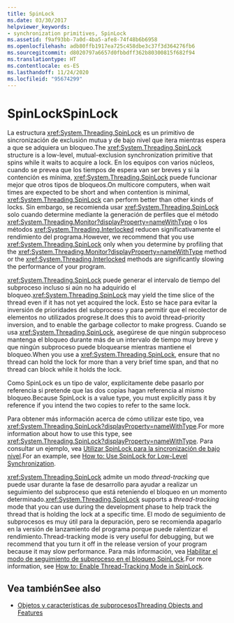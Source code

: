 ```yaml
---
title: SpinLock
ms.date: 03/30/2017
helpviewer_keywords:
- synchronization primitives, SpinLock
ms.assetid: f9af93bb-7a0d-4ba5-afe8-74f48b6b6958
ms.openlocfilehash: adb80ffb1917ea725c458dbe3c37f3d364276fb6
ms.sourcegitcommit: d8020797a6657d0fbbdff362b80300815f682f94
ms.translationtype: HT
ms.contentlocale: es-ES
ms.lasthandoff: 11/24/2020
ms.locfileid: "95674299"
---
```

# <a name="spinlock"></a><span data-ttu-id="6cfe2-102">SpinLock</span><span class="sxs-lookup"><span data-stu-id="6cfe2-102">SpinLock</span></span>

<span data-ttu-id="6cfe2-103">La estructura <xref:System.Threading.SpinLock> es un primitivo de sincronización de exclusión mutua y de bajo nivel que itera mientras espera a que se adquiera un bloqueo.</span><span class="sxs-lookup"><span data-stu-id="6cfe2-103">The <xref:System.Threading.SpinLock> structure is a low-level, mutual-exclusion synchronization primitive that spins while it waits to acquire a lock.</span></span> <span data-ttu-id="6cfe2-104">En los equipos con varios núcleos, cuando se prevea que los tiempos de espera van ser breves y si la contención es mínima, <xref:System.Threading.SpinLock> puede funcionar mejor que otros tipos de bloqueos.</span><span class="sxs-lookup"><span data-stu-id="6cfe2-104">On multicore computers, when wait times are expected to be short and when contention is minimal, <xref:System.Threading.SpinLock> can perform better than other kinds of locks.</span></span> <span data-ttu-id="6cfe2-105">Sin embargo, se recomienda usar <xref:System.Threading.SpinLock> solo cuando determine mediante la generación de perfiles que el método <xref:System.Threading.Monitor?displayProperty=nameWithType> o los métodos <xref:System.Threading.Interlocked> reducen significativamente el rendimiento del programa.</span><span class="sxs-lookup"><span data-stu-id="6cfe2-105">However, we recommend that you use <xref:System.Threading.SpinLock> only when you determine by profiling that the <xref:System.Threading.Monitor?displayProperty=nameWithType> method or the <xref:System.Threading.Interlocked> methods are significantly slowing the performance of your program.</span></span>  
  
 <span data-ttu-id="6cfe2-106"><xref:System.Threading.SpinLock> puede generar el intervalo de tiempo del subproceso incluso si aún no ha adquirido el bloqueo.</span><span class="sxs-lookup"><span data-stu-id="6cfe2-106"><xref:System.Threading.SpinLock> may yield the time slice of the thread even if it has not yet acquired the lock.</span></span> <span data-ttu-id="6cfe2-107">Esto se hace para evitar la inversión de prioridades del subproceso y para permitir que el recolector de elementos no utilizados progrese.</span><span class="sxs-lookup"><span data-stu-id="6cfe2-107">It does this to avoid thread-priority inversion, and to enable the garbage collector to make progress.</span></span> <span data-ttu-id="6cfe2-108">Cuando se usa <xref:System.Threading.SpinLock>, asegúrese de que ningún subproceso mantenga el bloqueo durante más de un intervalo de tiempo muy breve y que ningún subproceso puede bloquearse mientras mantiene el bloqueo.</span><span class="sxs-lookup"><span data-stu-id="6cfe2-108">When you use a <xref:System.Threading.SpinLock>, ensure that no thread can hold the lock for more than a very brief time span, and that no thread can block while it holds the lock.</span></span>  
  
 <span data-ttu-id="6cfe2-109">Como SpinLock es un tipo de valor, explícitamente debe pasarlo por referencia si pretende que las dos copias hagan referencia al mismo bloqueo.</span><span class="sxs-lookup"><span data-stu-id="6cfe2-109">Because SpinLock is a value type, you must explicitly pass it by reference if you intend the two copies to refer to the same lock.</span></span>  
  
 <span data-ttu-id="6cfe2-110">Para obtener más información acerca de cómo utilizar este tipo, vea <xref:System.Threading.SpinLock?displayProperty=nameWithType>.</span><span class="sxs-lookup"><span data-stu-id="6cfe2-110">For more information about how to use this type, see <xref:System.Threading.SpinLock?displayProperty=nameWithType>.</span></span> <span data-ttu-id="6cfe2-111">Para consultar un ejemplo, vea [Utilizar SpinLock para la sincronización de bajo nivel](how-to-use-spinlock-for-low-level-synchronization.md).</span><span class="sxs-lookup"><span data-stu-id="6cfe2-111">For an example, see [How to: Use SpinLock for Low-Level Synchronization](how-to-use-spinlock-for-low-level-synchronization.md).</span></span>  
  
 <span data-ttu-id="6cfe2-112"><xref:System.Threading.SpinLock> admite un modo *thread*-*tracking* que puede usar durante la fase de desarrollo para ayudar a realizar un seguimiento del subproceso que está reteniendo el bloqueo en un momento determinado.</span><span class="sxs-lookup"><span data-stu-id="6cfe2-112"><xref:System.Threading.SpinLock> supports a *thread*-*tracking* mode that you can use during the development phase to help track the thread that is holding the lock at a specific time.</span></span> <span data-ttu-id="6cfe2-113">El modo de seguimiento de subprocesos es muy útil para la depuración, pero se recomienda apagarlo en la versión de lanzamiento del programa porque puede ralentizar el rendimiento.</span><span class="sxs-lookup"><span data-stu-id="6cfe2-113">Thread-tracking mode is very useful for debugging, but we recommend that you turn it off in the release version of your program because it may slow performance.</span></span> <span data-ttu-id="6cfe2-114">Para más información, vea [Habilitar el modo de seguimiento de subproceso en el bloqueo SpinLock](how-to-enable-thread-tracking-mode-in-spinlock.md).</span><span class="sxs-lookup"><span data-stu-id="6cfe2-114">For more information, see [How to: Enable Thread-Tracking Mode in SpinLock](how-to-enable-thread-tracking-mode-in-spinlock.md).</span></span>  
  
## <a name="see-also"></a><span data-ttu-id="6cfe2-115">Vea también</span><span class="sxs-lookup"><span data-stu-id="6cfe2-115">See also</span></span>

- [<span data-ttu-id="6cfe2-116">Objetos y características de subprocesos</span><span class="sxs-lookup"><span data-stu-id="6cfe2-116">Threading Objects and Features</span></span>](threading-objects-and-features.md)
